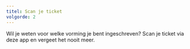 ```yaml
---
titel: Scan je ticket
volgorde: 2
---
```


Wil je weten voor welke vorming je bent ingeschreven? Scan je ticket via deze app en vergeet het nooit meer.
